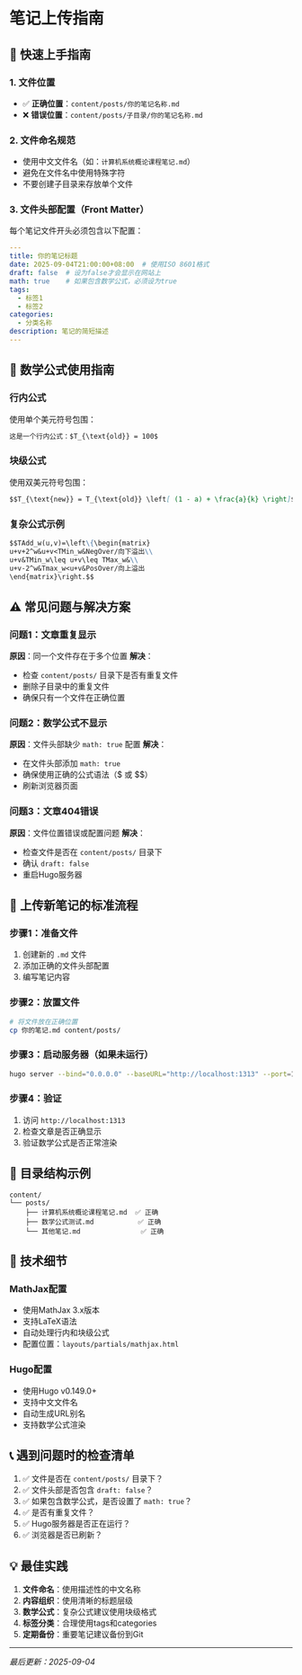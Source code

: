 # 笔记上传指南

## 🎯 快速上手指南

### 1. 文件位置
- ✅ **正确位置**：`content/posts/你的笔记名称.md`
- ❌ **错误位置**：`content/posts/子目录/你的笔记名称.md`

### 2. 文件命名规范
- 使用中文文件名（如：`计算机系统概论课程笔记.md`）
- 避免在文件名中使用特殊字符
- 不要创建子目录来存放单个文件

### 3. 文件头部配置（Front Matter）
每个笔记文件开头必须包含以下配置：

```yaml
---
title: 你的笔记标题
date: 2025-09-04T21:00:00+08:00  # 使用ISO 8601格式
draft: false  # 设为false才会显示在网站上
math: true    # 如果包含数学公式，必须设为true
tags:
  - 标签1
  - 标签2
categories:
  - 分类名称
description: 笔记的简短描述
---
```

## 📝 数学公式使用指南

### 行内公式
使用单个美元符号包围：
```markdown
这是一个行内公式：$T_{\text{old}} = 100$
```

### 块级公式
使用双美元符号包围：
```markdown
$$T_{\text{new}} = T_{\text{old}} \left[ (1 - a) + \frac{a}{k} \right]$$
```

### 复杂公式示例
```markdown
$$TAdd_w(u,v)=\left\{\begin{matrix}
u+v+2^w&u+v<TMin_w&NegOver/向下溢出\\
u+v&TMin_w\leq u+v\leq TMax_w&\\
u+v-2^w&Tmax_w<u+v&PosOver/向上溢出
\end{matrix}\right.$$
```

## ⚠️ 常见问题与解决方案

### 问题1：文章重复显示
**原因**：同一个文件存在于多个位置
**解决**：
- 检查 `content/posts/` 目录下是否有重复文件
- 删除子目录中的重复文件
- 确保只有一个文件在正确位置

### 问题2：数学公式不显示
**原因**：文件头部缺少 `math: true` 配置
**解决**：
- 在文件头部添加 `math: true`
- 确保使用正确的公式语法（$ 或 $$）
- 刷新浏览器页面

### 问题3：文章404错误
**原因**：文件位置错误或配置问题
**解决**：
- 检查文件是否在 `content/posts/` 目录下
- 确认 `draft: false`
- 重启Hugo服务器

## 🚀 上传新笔记的标准流程

### 步骤1：准备文件
1. 创建新的 `.md` 文件
2. 添加正确的文件头部配置
3. 编写笔记内容

### 步骤2：放置文件
```bash
# 将文件放在正确位置
cp 你的笔记.md content/posts/
```

### 步骤3：启动服务器（如果未运行）
```bash
hugo server --bind="0.0.0.0" --baseURL="http://localhost:1313" --port=1313 --disableFastRender
```

### 步骤4：验证
1. 访问 `http://localhost:1313`
2. 检查文章是否正确显示
3. 验证数学公式是否正常渲染

## 📁 目录结构示例

```
content/
└── posts/
    ├── 计算机系统概论课程笔记.md  ✅ 正确
    ├── 数学公式测试.md           ✅ 正确
    └── 其他笔记.md               ✅ 正确
```

## 🔧 技术细节

### MathJax配置
- 使用MathJax 3.x版本
- 支持LaTeX语法
- 自动处理行内和块级公式
- 配置位置：`layouts/partials/mathjax.html`

### Hugo配置
- 使用Hugo v0.149.0+
- 支持中文文件名
- 自动生成URL别名
- 支持数学公式渲染

## 📞 遇到问题时的检查清单

1. ✅ 文件是否在 `content/posts/` 目录下？
2. ✅ 文件头部是否包含 `draft: false`？
3. ✅ 如果包含数学公式，是否设置了 `math: true`？
4. ✅ 是否有重复文件？
5. ✅ Hugo服务器是否正在运行？
6. ✅ 浏览器是否已刷新？

## 💡 最佳实践

1. **文件命名**：使用描述性的中文名称
2. **内容组织**：使用清晰的标题层级
3. **数学公式**：复杂公式建议使用块级格式
4. **标签分类**：合理使用tags和categories
5. **定期备份**：重要笔记建议备份到Git

---

*最后更新：2025-09-04*